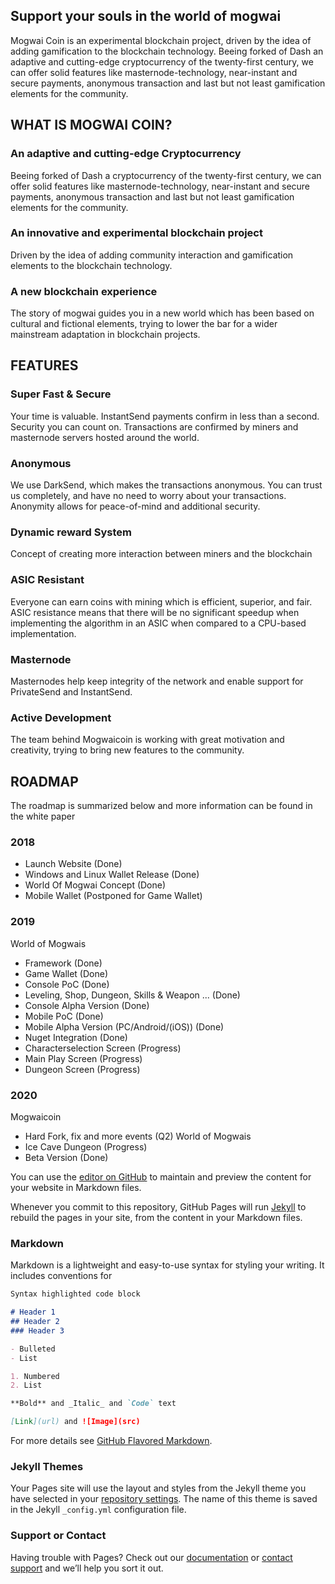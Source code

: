 ## Support your souls in the world of mogwai

Mogwai Coin is an experimental blockchain project, driven by the idea of adding gamification to the blockchain technology. Beeing forked of Dash an adaptive and cutting-edge cryptocurrency of the twenty-first century, we can offer solid features like masternode-technology, near-instant and secure payments, anonymous transaction and last but not least gamification elements for the community. 

## WHAT IS MOGWAI COIN?

### An adaptive and cutting-edge Cryptocurrency
Beeing forked of Dash a cryptocurrency of the twenty-first century, we can offer solid features like masternode-technology, near-instant and secure payments, anonymous transaction and last but not least gamification elements for the community.

### An innovative and experimental blockchain project
Driven by the idea of adding community interaction and gamification elements to the blockchain technology.

### A new blockchain experience
The story of mogwai guides you in a new world which has been based on cultural and fictional elements, trying to lower the bar for a wider mainstream adaptation in blockchain projects.

## FEATURES

### Super Fast & Secure
Your time is valuable. InstantSend payments confirm in less than a second. Security you can count on. Transactions are confirmed by miners and masternode servers hosted around the world.

### Anonymous
We use DarkSend, which makes the transactions anonymous. You can trust us completely, and have no need to worry about your transactions. Anonymity allows for peace-of-mind and additional security.

### Dynamic reward System
Concept of creating more interaction between miners and the blockchain

### ASIC Resistant
Everyone can earn coins with mining which is efficient, superior, and fair. ASIC resistance means that there will be no significant speedup when implementing the algorithm in an ASIC when compared to a CPU-based implementation.

### Masternode
Masternodes help keep integrity of the network and enable support for PrivateSend and InstantSend.

### Active Development
The team behind Mogwaicoin is working with great motivation and creativity, trying to bring new features to the community.

## ROADMAP
The roadmap is summarized below and more information can be found in the white paper

### 2018
- Launch Website (Done)
- Windows and Linux Wallet Release (Done)
- World Of Mogwai Concept (Done)
- Mobile Wallet (Postponed for Game Wallet)
### 2019
World of Mogwais
- Framework (Done)
- Game Wallet (Done)
- Console PoC (Done)
- Leveling, Shop, Dungeon, Skills & Weapon ... (Done)
- Console Alpha Version (Done)
- Mobile PoC (Done)
- Mobile Alpha Version (PC/Android/(iOS)) (Done)
- Nuget Integration (Done)
- Characterselection Screen (Progress)
- Main Play Screen (Progress)
- Dungeon Screen (Progress)
### 2020
Mogwaicoin
- Hard Fork, fix and more events (Q2)
World of Mogwais
- Ice Cave Dungeon (Progress)
- Beta Version (Done)

You can use the [editor on GitHub](https://github.com/mogwaicoin/mogwaicoin.github.io/edit/master/index.md) to maintain and preview the content for your website in Markdown files.

Whenever you commit to this repository, GitHub Pages will run [Jekyll](https://jekyllrb.com/) to rebuild the pages in your site, from the content in your Markdown files.

### Markdown

Markdown is a lightweight and easy-to-use syntax for styling your writing. It includes conventions for

```markdown
Syntax highlighted code block

# Header 1
## Header 2
### Header 3

- Bulleted
- List

1. Numbered
2. List

**Bold** and _Italic_ and `Code` text

[Link](url) and ![Image](src)
```

For more details see [GitHub Flavored Markdown](https://guides.github.com/features/mastering-markdown/).

### Jekyll Themes

Your Pages site will use the layout and styles from the Jekyll theme you have selected in your [repository settings](https://github.com/mogwaicoin/mogwaicoin.github.io/settings). The name of this theme is saved in the Jekyll `_config.yml` configuration file.

### Support or Contact

Having trouble with Pages? Check out our [documentation](https://help.github.com/categories/github-pages-basics/) or [contact support](https://github.com/contact) and we’ll help you sort it out.
